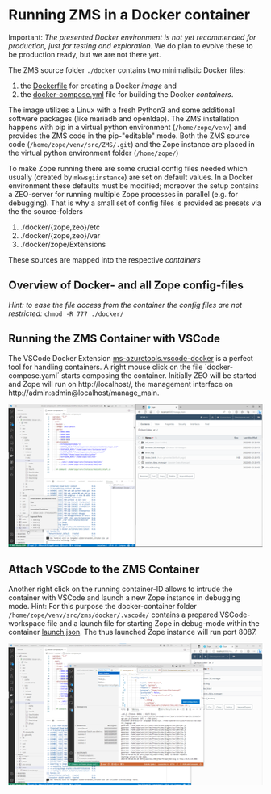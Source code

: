 # Running ZMS in a Docker container

Important: *The presented Docker environment is not yet recommended for production, just for testing and exploration.* We do plan to evolve these to be production ready, but we are not there yet.

The ZMS source folder `./docker` contains two minimalistic Docker files:

1. the [Dockerfile](zms-base/Dockerfile) for creating a Docker *image* and
2. the [docker-compose.yml](../docker-compose.yml) file for building the Docker *containers*.

The image utilizes a Linux with a fresh Python3 and some additional software packages (like mariadb and openldap). The ZMS installation happens with pip in a virtual python environment (`/home/zope/venv`) and provides the ZMS code in the pip-"editable" mode. Both the ZMS source code (`/home/zope/venv/src/ZMS/.git`) and the Zope instance are placed in the virtual python environment folder (`/home/zope/`)

To make Zope running there are some crucial config files needed which usually (created by `mkwsgiinstance`) are set on default values. In a Docker environment these defaults must be modified; moreover the setup contains a ZEO-server for running multiple Zope processes in parallel (e.g. for debugging). That is why a small set of config files is provided as presets via  the the source-folders
1. ./docker/{zope,zeo}/etc
1. ./docker/{zope,zeo}/var
1. ./docker/zope/Extensions

These sources are mapped into the respective *containers*

## Overview of Docker- and all Zope config-files

*Hint: to ease the file access from the container the config files are not restricted:* `chmod -R 777 ./docker/`

## Running the ZMS Container with VSCode

The VSCode Docker Extension [ms-azuretools.vscode-docker](https://marketplace.visualstudio.com/items?itemName=ms-azuretools.vscode-docker) is a perfect tool for handling containers. A right mouse click on the file ´docker-compose.yaml´ starts composing the container. Initially ZEO will be started and Zope will run on http://localhost/, the management interface on http://admin:admin@localhost/manage_main.

![Running the ZMS Container with VSCode](../docs/images/admin_docker_run.gif)

## Attach VSCode to the ZMS Container

Another right click on the running container-ID allows to intrude the container with VSCode and launch a new Zope instance in debugging mode.
Hint: For this purpose the  docker-container folder `/home/zope/venv/src/zms/docker/.vscode/` contains a prepared VSCode-workspace file and a launch file for starting Zope in debug-mode within the container  [launch.json](https://github.com/zms-publishing/ZMS/blob/main/docker/.vscode/launch.json). The thus launched Zope instance will run port 8087.

![Attach VSCode to the ZMS Container](../docs/images/admin_docker_debug_zeo.gif)
